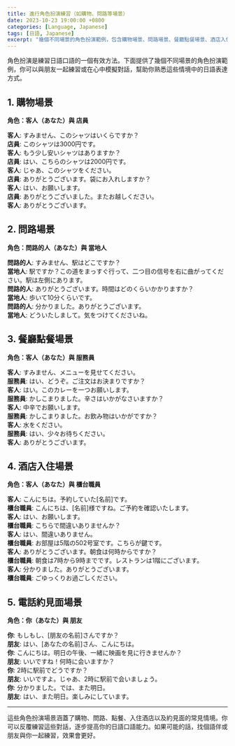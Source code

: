 ```yaml
---
title: 進行角色扮演練習（如購物、問路等場景）
date: 2023-10-23 19:00:00 +0800
categories: [Language, Japanese]
tags: [日語, Japanese] 
excerpt: "幾個不同場景的角色扮演範例，包含購物場景、問路場景、餐廳點餐場景、酒店入住場景、電話約見面場景"
---
```


角色扮演是練習日語口語的一個有效方法。下面提供了幾個不同場景的角色扮演範例，你可以與朋友一起練習或在心中模擬對話，幫助你熟悉這些情境中的日語表達方式。

## **1. 購物場景**

**角色：客人（あなた）與 店員**

**客人**: すみません、このシャツはいくらですか？  
**店員**: このシャツは3000円です。  
**客人**: もう少し安いシャツはありますか？  
**店員**: はい、こちらのシャツは2000円です。  
**客人**: じゃあ、このシャツをください。  
**店員**: ありがとうございます。袋にお入れしますか？  
**客人**: はい、お願いします。  
**店員**: ありがとうございました。またお越しください。  
**客人**: ありがとうございます。

## **2. 問路場景**

**角色：問路的人（あなた）與 當地人**

**問路的人**: すみません、駅はどこですか？  
**當地人**: 駅ですか？この道をまっすぐ行って、二つ目の信号を右に曲がってください。駅は左側にあります。  
**問路的人**: ありがとうございます。時間はどのくらいかかりますか？  
**當地人**: 歩いて10分くらいです。  
**問路的人**: 分かりました。ありがとうございます。  
**當地人**: どういたしまして。気をつけてくださいね。

## **3. 餐廳點餐場景**

**角色：客人（あなた）與 服務員**

**客人**: すみません、メニューを見せてください。  
**服務員**: はい、どうぞ。ご注文はお決まりですか？  
**客人**: はい。このカレーを一つお願いします。  
**服務員**: かしこまりました。辛さはいかがなさいますか？  
**客人**: 中辛でお願いします。  
**服務員**: かしこまりました。お飲み物はいかがですか？  
**客人**: 水をください。  
**服務員**: はい、少々お待ちください。  
**客人**: ありがとうございます。

## **4. 酒店入住場景**

**角色：客人（あなた）與 櫃台職員**

**客人**: こんにちは。予約していた[名前]です。  
**櫃台職員**: こんにちは、[名前]様ですね。ご予約を確認いたします。  
**客人**: はい、お願いします。  
**櫃台職員**: こちらで間違いありませんか？  
**客人**: はい、間違いありません。  
**櫃台職員**: お部屋は5階の502号室です。こちらが鍵です。  
**客人**: ありがとうございます。朝食は何時からですか？  
**櫃台職員**: 朝食は7時から9時までです。レストランは1階にございます。  
**客人**: 分かりました。ありがとうございます。  
**櫃台職員**: ごゆっくりお過ごしください。

## **5. 電話約見面場景**

**角色：你（あなた）與 朋友**

**你**: もしもし、[朋友の名前]さんですか？  
**朋友**: はい、[あなたの名前]さん、こんにちは。  
**你**: こんにちは。明日の午後、一緒に映画を見に行きませんか？  
**朋友**: いいですね！何時に会いますか？  
**你**: 2時に駅前でどうですか？  
**朋友**: いいですよ。じゃあ、2時に駅前で会いましょう。  
**你**: 分かりました。では、また明日。  
**朋友**: はい、また明日。楽しみにしています。

---

這些角色扮演場景涵蓋了購物、問路、點餐、入住酒店以及約見面的常見情境。你可以反覆練習這些對話，逐步提高你的日語口語能力。如果可能的話，找個語伴或朋友與你一起練習，效果會更好。
